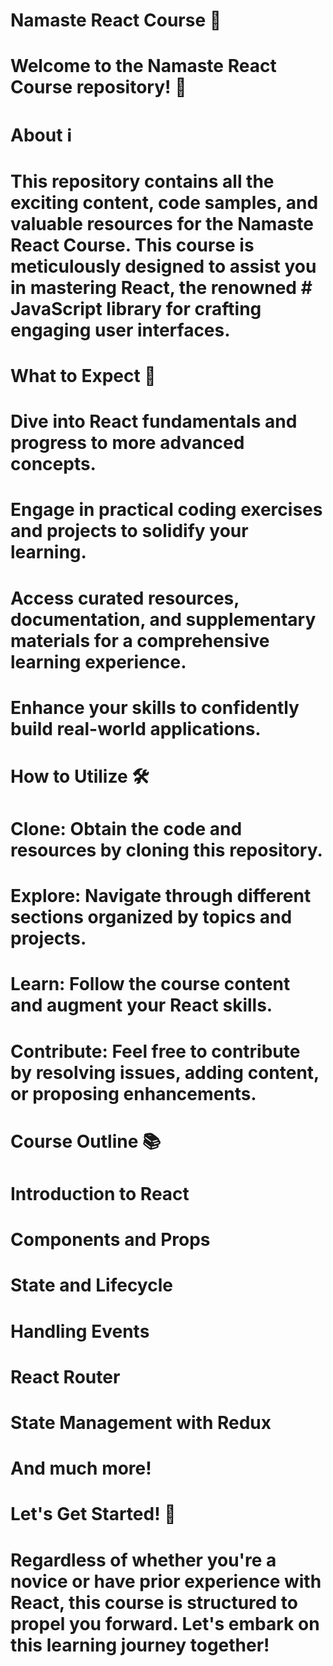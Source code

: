 # Namaste React Course 🌱
# Welcome to the Namaste React Course repository! 🚀

# About ℹ️
# This repository contains all the exciting content, code samples, and valuable resources for the Namaste React Course. This course is meticulously designed to assist you in mastering React, the renowned # JavaScript library for crafting engaging user interfaces.

# What to Expect 🎯
# Dive into React fundamentals and progress to more advanced concepts.
# Engage in practical coding exercises and projects to solidify your learning.
# Access curated resources, documentation, and supplementary materials for a comprehensive learning experience.
# Enhance your skills to confidently build real-world applications.
# How to Utilize 🛠️
# Clone: Obtain the code and resources by cloning this repository.
# Explore: Navigate through different sections organized by topics and projects.
# Learn: Follow the course content and augment your React skills.
# Contribute: Feel free to contribute by resolving issues, adding content, or proposing enhancements.
# Course Outline 📚
# Introduction to React
# Components and Props
# State and Lifecycle
# Handling Events
# React Router
# State Management with Redux
# And much more!
# Let's Get Started! 🌟
# Regardless of whether you're a novice or have prior experience with React, this course is structured to propel you forward. Let's embark on this learning journey together!

